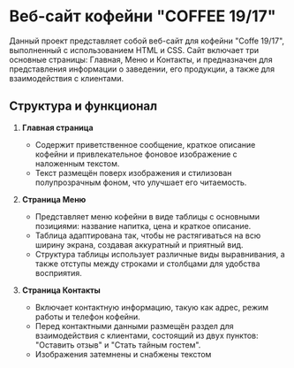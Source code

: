 # Веб-сайт кофейни "COFFEE 19/17"

Данный проект представляет собой веб-сайт для кофейни "Coffe 19/17", выполненный с использованием HTML и CSS. Сайт включает три основные страницы: Главная, Меню и Контакты, и предназначен для представления информации о заведении, его продукции, а также для взаимодействия с клиентами.

## Структура и функционал

1. **Главная страница**
   - Содержит приветственное сообщение, краткое описание кофейни и привлекательное фоновое изображение с наложенным текстом.
   - Текст размещён поверх изображения и стилизован полупрозрачным фоном, что улучшает его читаемость.

2. **Страница Меню**
   - Представляет меню кофейни в виде таблицы с основными позициями: название напитка, цена и краткое описание.
   - Таблица адаптирована так, чтобы не растягиваться на всю ширину экрана, создавая аккуратный и приятный вид.
   - Структура таблицы использует различные виды выравнивания, а также отступы между строками и столбцами для удобства восприятия.

3. **Страница Контакты**
   - Включает контактную информацию, такую как адрес, режим работы и телефон кофейни.
   - Перед контактными данными размещён раздел для взаимодействия с клиентами, состоящий из двух пунктов: "Оставить отзыв" и "Стать тайным гостем".
   - Изображения затемнены и снабжены текстом
